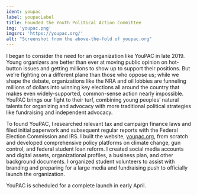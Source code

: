 ```yaml
---
ident: youpac
label: youpacLabel
title: Founded the Youth Political Action Committee
img: 'youpac.png'
imgsrc: 'https://youpac.org/'
alt: "Screenshot from the above-the-fold of youpac.org"
---
```


I began to consider the need for an organization like YouPAC in late 2019. Young organizers are better than ever at moving public opinion on hot-button issues and getting millions to show up to support their positions. But we’re fighting on a different plane than those who oppose us; while we shape the debate, organizations like the NRA and oil lobbies are funneling millions of dollars into winning key elections all around the country that makes even widely-supported, common-sense action nearly impossible. YouPAC brings our fight to their turf, combining young peoples’ natural talents for organizing and advocacy with more traditional political strategies like fundraising and independent advocacy.

To found YouPAC, I researched relevant tax and campaign finance laws and filed initial paperwork and subsequent regular reports with the Federal Election Commission and IRS. I built the website, [youpac.org](https://youpac.org/), from scratch and developed comprehensive policy platforms on climate change, gun control, and federal student loan reform. I created social media accounts and digital assets, organizational profiles, a business plan, and other background documents. I organized student volunteers to assist with branding and preparing for a large media and fundraising push to officially launch the organization.

YouPAC is scheduled for a complete launch in early April.
